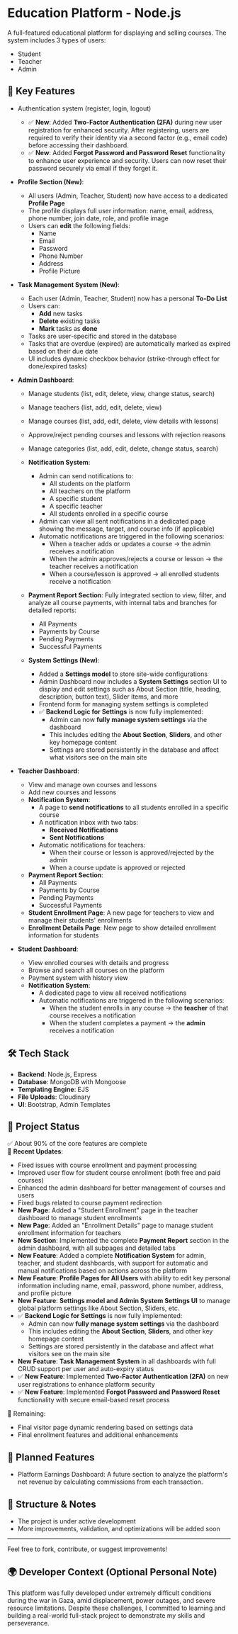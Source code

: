 # Education Platform - Node.js

A full-featured educational platform for displaying and selling courses. The system includes 3 types of users:  
- Student  
- Teacher  
- Admin

## 🚀 Key Features

- Authentication system (register, login, logout)  
  - ✅ **New**: Added **Two-Factor Authentication (2FA)** during new user registration for enhanced security. After registering, users are required to verify their identity via a second factor (e.g., email code) before accessing their dashboard.  
  - ✅ **New**: Added **Forgot Password and Password Reset** functionality to enhance user experience and security. Users can now reset their password securely via email if they forget it.

- **Profile Section (New)**:  
  - All users (Admin, Teacher, Student) now have access to a dedicated **Profile Page**  
  - The profile displays full user information: name, email, address, phone number, join date, role, and profile image  
  - Users can **edit** the following fields:  
    - Name  
    - Email  
    - Password  
    - Phone Number  
    - Address  
    - Profile Picture

- **Task Management System (New)**:  
  - Each user (Admin, Teacher, Student) now has a personal **To-Do List**  
  - Users can:
    - **Add** new tasks
    - **Delete** existing tasks
    - **Mark** tasks as **done**
  - Tasks are user-specific and stored in the database
  - Tasks that are overdue (expired) are automatically marked as expired based on their due date
  - UI includes dynamic checkbox behavior (strike-through effect for done/expired tasks)

- **Admin Dashboard**:  
  - Manage students (list, edit, delete, view, change status, search)  
  - Manage teachers (list, add, edit, delete, view)  
  - Manage courses (list, add, edit, delete, view details with lessons)  
  - Approve/reject pending courses and lessons with rejection reasons  
  - Manage categories (list, add, edit, delete, change status, search)  
  - **Notification System**:  
    - Admin can send notifications to:  
      - All students on the platform  
      - All teachers on the platform  
      - A specific student  
      - A specific teacher  
      - All students enrolled in a specific course  
    - Admin can view all sent notifications in a dedicated page showing the message, target, and course info (if applicable)  
    - Automatic notifications are triggered in the following scenarios:  
      - When a teacher adds or updates a course → the admin receives a notification  
      - When the admin approves/rejects a course or lesson → the teacher receives a notification  
      - When a course/lesson is approved → all enrolled students receive a notification

  - **Payment Report Section**: Fully integrated section to view, filter, and analyze all course payments, with internal tabs and branches for detailed reports:  
    - All Payments  
    - Payments by Course  
    - Pending Payments  
    - Successful Payments

  - **System Settings (New)**:  
    - Added a **Settings model** to store site-wide configurations  
    - Admin Dashboard now includes a **System Settings** section UI to display and edit settings such as About Section (title, heading, description, button text), Slider items, and more  
    - Frontend form for managing system settings is completed  
    - ✅ **Backend Logic for Settings** is now fully implemented:  
      - Admin can now **fully manage system settings** via the dashboard  
      - This includes editing the **About Section**, **Sliders**, and other key homepage content  
      - Settings are stored persistently in the database and affect what visitors see on the main site

- **Teacher Dashboard**:  
  - View and manage own courses and lessons  
  - Add new courses and lessons  
  - **Notification System**:  
    - A page to **send notifications** to all students enrolled in a specific course  
    - A notification inbox with two tabs:  
      - **Received Notifications**  
      - **Sent Notifications**  
    - Automatic notifications for teachers:  
      - When their course or lesson is approved/rejected by the admin  
      - When a course update is approved or rejected  
  - **Payment Report Section**:  
    - All Payments  
    - Payments by Course  
    - Pending Payments  
    - Successful Payments  
  - **Student Enrollment Page**: A new page for teachers to view and manage their students' enrollments  
  - **Enrollment Details Page**: New page to show detailed enrollment information for students  

- **Student Dashboard**:  
  - View enrolled courses with details and progress  
  - Browse and search all courses on the platform  
  - Payment system with history view  
  - **Notification System**:  
    - A dedicated page to view all received notifications  
    - Automatic notifications are triggered in the following scenarios:  
      - When the student enrolls in any course → the **teacher** of that course receives a notification  
      - When the student completes a payment → the **admin** receives a notification  

## 🛠️ Tech Stack

- **Backend**: Node.js, Express  
- **Database**: MongoDB with Mongoose  
- **Templating Engine**: EJS  
- **File Uploads**: Cloudinary  
- **UI**: Bootstrap, Admin Templates  

## 📌 Project Status

✅ About 90% of the core features are complete  
🔧 **Recent Updates**:  
- Fixed issues with course enrollment and payment processing  
- Improved user flow for student course enrollment (both free and paid courses)  
- Enhanced the admin dashboard for better management of courses and users  
- Fixed bugs related to course payment redirection  
- **New Page**: Added a "Student Enrollment" page in the teacher dashboard to manage student enrollments  
- **New Page**: Added an "Enrollment Details" page to manage student enrollment information for teachers  
- **New Section**: Implemented the complete **Payment Report** section in the admin dashboard, with all subpages and detailed tabs  
- **New Feature**: Added a complete **Notification System** for admin, teacher, and student dashboards, with support for automatic and manual notifications based on actions across the platform  
- **New Feature**: **Profile Pages for All Users** with ability to edit key personal information including name, email, password, phone number, address, and profile picture  
- **New Feature**: **Settings model and Admin System Settings UI** to manage global platform settings like About Section, Sliders, etc.  
- ✅ **Backend Logic for Settings** is now fully implemented:  
  - Admin can now **fully manage system settings** via the dashboard  
  - This includes editing the **About Section**, **Sliders**, and other key homepage content  
  - Settings are stored persistently in the database and affect what visitors see on the main site  
- **New Feature**: **Task Management System** in all dashboards with full CRUD support per user and auto-expiry status  
- ✅ **New Feature**: Implemented **Two-Factor Authentication (2FA)** on new user registrations to enhance platform security  
- ✅ **New Feature**: Implemented **Forgot Password and Password Reset** functionality with secure email-based reset process

🔧 Remaining:  
- Final visitor page dynamic rendering based on settings data  
- Final enrollment features and additional enhancements  

## 🧩 Planned Features

- Platform Earnings Dashboard: A future section to analyze the platform's net revenue by calculating commissions from each transaction.

## 📁 Structure & Notes

- The project is under active development  
- More improvements, validation, and optimizations will be added soon  

---

Feel free to fork, contribute, or suggest improvements!

## 🌍 Developer Context (Optional Personal Note)

This platform was fully developed under extremely difficult conditions during the war in Gaza, amid displacement, power outages, and severe resource limitations. Despite these challenges, I committed to learning and building a real-world full-stack project to demonstrate my skills and perseverance.
